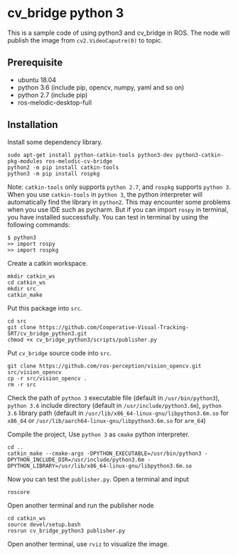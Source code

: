 # cv_bridge python 3
This is a sample code of using python3 and cv_bridge in ROS. The node will publish the image from `cv2.VideoCaputre(0)` 
to topic. 

## Prerequisite
- ubuntu 18.04
- python 3.6 (include pip, opencv, numpy, yaml and so on)
- python 2.7 (include pip)
- ros-melodic-desktop-full

## Installation
Install some dependency library. 
```
sudo apt-get install python-catkin-tools python3-dev python3-catkin-pkg-modules ros-melodic-cv-bridge
python2 -m pip install catkin-tools
python3 -m pip install rospkg
```
Note: `catkin-tools` only supports `python 2.7`, and `rospkg` supports `python 3`. 
When you use `catkin-tools` in `python 3`, the python interpreter will automatically find the library in `python2`. This
may encounter some problems when you use IDE such as pycharm. But if you can import `rospy` in terminal, you have 
installed successfully. You can test in terminal by using the following commands:
```
$ python3
>> import rospy
>> import rospkg 
```

Create a catkin workspace.
```
mkdir catkin_ws
cd catkin_ws
mkdir src
catkin_make
```
Put this package into `src`.
```
cd src
git clone https://github.com/Cooperative-Visual-Tracking-SRT/cv_bridge_python3.git
chmod +x cv_bridge_python3/scripts/publisher.py
```
Put `cv_bridge` source code into `src`.
```
git clone https://github.com/ros-perception/vision_opencv.git src/vision_opencv
cp -r src/vision_opencv .
rm -r src
``` 
Check the path of `python 3` executable file (default in `/usr/bin/python3`),
`python 3.6` include directory (default in `/usr/include/python3.6m`),
`python 3.6` library path (default in `/usr/lib/x86_64-linux-gnu/libpython3.6m.so` for `x86_64` or 
`/usr/lib/aarch64-linux-gnu/libpython3.6m.so` for `arm_64`)

Compile the project, Use `python 3` as `cmake` python interpreter. 
```
cd ..
catkin_make --cmake-args -DPYTHON_EXECUTABLE=/usr/bin/python3 -DPYTHON_INCLUDE_DIR=/usr/include/python3.6m -DPYTHON_LIBRARY=/usr/lib/x86_64-linux-gnu/libpython3.6m.so
```

Now you can test the `publisher.py`. Open a terminal and input
```
roscore
```
Open another terminal and run the publisher node
```
cd catkin_ws
source devel/setup.bash
rosrun cv_bridge_python3 publisher.py
```
Open another terminal, use `rviz` to visualize the image.
